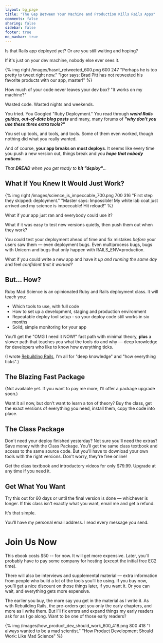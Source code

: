 ```yaml
---
layout: bg_page
title: "The Gap Between Your Machine and Production Kills Rails Apps"
comments: false
sharing: false
sidebar: false
footer: true
no_navbar: true
---
```

Is that Rails app deployed yet? Or are you still waiting and hoping?

If it's just on your dev machine, nobody else ever sees it.

{% img right /images/hasnt_retweeted_600.png 600 247 "Perhaps he is too pretty to tweet right now." "Igor says: Brad Pitt has not retweeted his favorite products with our app, master!" %}

How much of your code never leaves your dev box? "It works on my machine?"

Wasted code. Wasted nights and weekends.

You tried. You Googled "Ruby Deployment." You read through <b><i>weird Rails guides,
out-of-date blog posts</i></b> and many, many forums of <b><i>"why don't you use these
three extra tools?"</i></b>

You set up tools, and tools, and tools. Some of them even worked, though
nothing did what you really wanted.

And of course, <b>your app breaks on most deploys</b>. It seems like every time you push a new
version out, things break and you <i><b>hope that nobody
notices</b></i>.

<i>That <b>DREAD</b> when you get ready to <b>hit "deploy"</b>...</i>

## What If You Knew It Would Just Work?

{% img right /images/science_is_impeccable_700.png 700 316 "First step they skipped: deployment." "Master says: Impossible!  My white lab coat just arrived and my science is impeccable!  Hit reload!" %}

What if your app just ran and everybody could use it?

What if it was easy to test new versions quietly, then push them
out when they work?

You could test your deployment ahead of time and fix mistakes
<i>before</i> your users saw them &mdash; even deployment bugs.
Even multiprocess bugs, bugs with Unicorn and bugs that only happen with
RAILS_ENV=production.

What if you could write a new app and have it <i>up and running the
same day</i> and feel <i>confident that it worked?</i>

## But... How?

Ruby Mad Science is an opinionated Ruby and Rails deployment class.
It will teach you:

<ul>
  <li>Which tools to use, with full code</li>
  <li>How to set up a development, staging and production environment</li>
  <li>Repeatable deploy tool setup - so your deploy code still works in six months</li>
  <li>Solid, simple monitoring for your app</li>
</ul>

You'll get the "OMG I need it NOW!" fast path with minimal theory, <b>plus</b> a
slower path that teaches you what the tools do and why &mdash;
deep knowledge for developers who like to know how everything ticks.

(I wrote <a href="http://rebuilding-rails.com" target="_blank">Rebuilding Rails</a>,
 I'm all for "deep knowledge" and "how everything ticks".)

## The Blazing Fast Package

(Not available yet. If you want to pay me more, I'll offer a package
 upgrade soon.)

<p class="text-muted">Want it all now, but don't want to learn a ton of theory?
Buy the class, get the exact versions of everything you need, install them, copy the code into place.</p>

<!--
When and <i><b>only if you need it</b></i>, then you can read some troubleshooting guides.

You'll get real working code and all future updates for free.

Get your app working.

Get the class textbook, the videos, the quick-start "Fast Path" guide and my free mini-course on Ruby Concurrency,
all for $349.99.
-->

## The Class Package

Don't need your deploy finished yesterday? Not sure you'll need the extras? Save money with the Class Package.
You'll get the same class textbook
and access to the same source code. But you'll have to download your own tools with the right versions.
Don't worry, they're free online!

Get the class textbook and introductory videos for only $79.99. Upgrade at any time if you need it.


## Get What You Want

Try this out for 60 days or until the final version is done &mdash; whichever is longer.
If this class isn't exactly what you want, email me and get a refund.

It's that simple.

You’ll have my personal email address.  I read every message you send.

# Join Us Now

This ebook costs $50 -- for now.  It will get more expensive.  Later,
you’ll probably have to pay some company for hosting (except the
initial free EC2 time).

There will also be interviews and supplemental material —
extra information from people who build a lot of the tools you’ll be
using.  If you buy now, you’ll get a nice discount on those things
later, if you want it.  Or you can wait, and everything gets more
expensive.

The earlier you buy, the more say you get in the material as I write
it.  As with Rebuilding Rails, the pre-orders get you only the early
chapters, and more as I write them.  But I’ll fix errors and expand
things my early readers ask for as I go along.  Want to be one of
those early readers?

{% img /images/how_product_dev_should_work_800_418.png 800 418 "I always wanted to be a mad scientist." "How Product Development Should Work: Like Mad Science" %}
